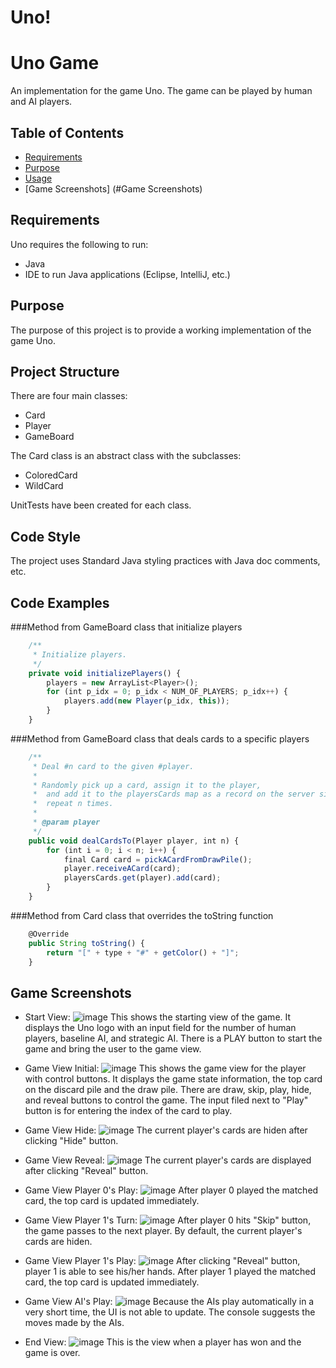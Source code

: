 # Uno!

Uno Game
=====

An implementation for the game Uno. The game can be played by human and AI players.


Table of Contents
-----------------

* [Requirements](#requirements)
* [Purpose](#purpose)
* [Usage](#usage)
* [Game Screenshots] (#Game Screenshots)


Requirements
----

Uno requires the following to run:

* Java
* IDE to run Java applications (Eclipse, IntelliJ, etc.)

Purpose
----

The purpose of this project is to provide a working implementation of the game Uno.

Project Structure
-----
There are four main classes:
* Card
* Player
* GameBoard

The Card class is an abstract class with the subclasses:
* ColoredCard 
* WildCard

UnitTests have been created for each class.

Code Style
-----

The project uses Standard Java styling practices with Java doc comments, etc.

Code Examples
-----

###Method from GameBoard class that initialize players
```js
	/**
	 * Initialize players.
	 */
	private void initializePlayers() {
		players = new ArrayList<Player>();
		for (int p_idx = 0; p_idx < NUM_OF_PLAYERS; p_idx++) {
			players.add(new Player(p_idx, this));
		}	
	}
```

###Method from GameBoard class that deals cards to a specific players
```js
	/**
	 * Deal #n card to the given #player.
	 * 
	 * Randomly pick up a card, assign it to the player, 
	 *  and add it to the playersCards map as a record on the server side,
	 *  repeat n times.
	 * 
	 * @param player
	 */
	public void dealCardsTo(Player player, int n) {
		for (int i = 0; i < n; i++) {
			final Card card = pickACardFromDrawPile();
			player.receiveACard(card);
			playersCards.get(player).add(card);
		}
	}

```
###Method from Card class that overrides the toString function
```js
	@Override
	public String toString() {
		return "[" + type + "#" + getColor() + "]";
	}
```


Game Screenshots
-----

* Start View:
  ![image](UnoGame/src/screenshots/StartView.png)
  This shows the starting view of the game.
  It displays the Uno logo with an input field for the number of human players, 
  baseline AI, and strategic AI.
  There is a PLAY button to start the game and bring the user to the game view. 

* Game View Initial:
  ![image](UnoGame/src/screenshots/GameView.png)
  This shows the game view for the player with control buttons.
  It displays the game state information, the top card on the discard pile and the draw pile.
  There are draw, skip, play, hide, and reveal buttons to control the game.
  The input filed next to "Play" button is for entering the index of the card to play.
 
* Game View Hide:
  ![image](UnoGame/src/screenshots/GameViewHide.png)
  The current player's cards are hiden after clicking "Hide" button.  

* Game View Reveal:
  ![image](UnoGame/src/screenshots/GameViewReveal.png)
  The current player's cards are displayed after clicking "Reveal" button. 

* Game View Player 0's Play:
  ![image](UnoGame/src/screenshots/Player0.png)
  After player 0 played the matched card, the top card is updated immediately.

* Game View Player 1's Turn:
  ![image](UnoGame/src/screenshots/Player1Turn.png)
  After player 0 hits "Skip" button, the game passes to the next player.
  By default, the current player's cards are hiden.

* Game View Player 1's Play:
  ![image](UnoGame/src/screenshots/Player1.png)
  After clicking "Reveal" button, player 1 is able to see his/her hands.
  After player 1 played the matched card, the top card is updated immediately.

* Game View AI's Play:
  ![image](UnoGame/src/screenshots/AI.png)
  Because the AIs play automatically in a very short time, the UI is not able to update.
  The console suggests the moves made by the AIs.

* End View:
  ![image](UnoGame/src/screenshots/EndView.png)
  This is the view when a player has won and the game is over.
